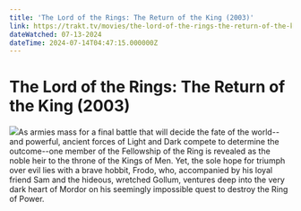 ```yaml
---
title: 'The Lord of the Rings: The Return of the King (2003)' 
link: https://trakt.tv/movies/the-lord-of-the-rings-the-return-of-the-king-2003
dateWatched: 07-13-2024
dateTime: 2024-07-14T04:47:15.000000Z
---
```

# The Lord of the Rings: The Return of the King (2003)

![](https://walter.trakt.tv/images/movies/000/000/090/fanarts/thumb/de67f0c98f.jpg)As armies mass for a final battle that will decide the fate of the world--and powerful, ancient forces of Light and Dark compete to determine the outcome--one member of the Fellowship of the Ring is revealed as the noble heir to the throne of the Kings of Men. Yet, the sole hope for triumph over evil lies with a brave hobbit, Frodo, who, accompanied by his loyal friend Sam and the hideous, wretched Gollum, ventures deep into the very dark heart of Mordor on his seemingly impossible quest to destroy the Ring of Power.​